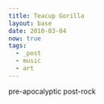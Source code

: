 ```yaml
---
title: Teacup Gorilla
layout: base
date: 2010-03-04
now: true
tags:
  - _post
  - music
  - art
---
```


pre-apocalyptic post-rock
